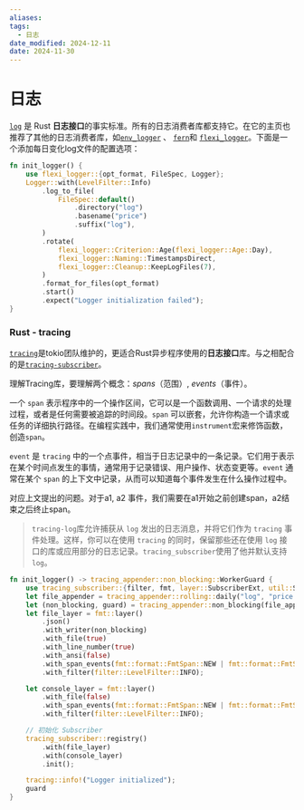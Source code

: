 ```yaml
---
aliases: 
tags:
  - 日志
date_modified: 2024-12-11
date: 2024-11-30
---
```


# 日志

[`log`](https://crates.io/crates/log) 是 Rust **日志接口**的事实标准。所有的日志消费者库都支持它。在它的主页也推荐了其他的日志消费者库，如[`env_logger`](https://docs.rs/env_logger/*/env_logger/) 、 [`fern`](https://docs.rs/fern/*/fern/)和 [`flexi_logger`](https://crates.io/crates/flexi_logger)。下面是一个添加每日变化log文件的配置选项：

```rust
fn init_logger() {
    use flexi_logger::{opt_format, FileSpec, Logger};
    Logger::with(LevelFilter::Info)
        .log_to_file(
            FileSpec::default()
                .directory("log")
                .basename("price")
                .suffix("log"),
        )
        .rotate(
            flexi_logger::Criterion::Age(flexi_logger::Age::Day),
            flexi_logger::Naming::TimestampsDirect,
            flexi_logger::Cleanup::KeepLogFiles(7),
        )
        .format_for_files(opt_format)
        .start()
        .expect("Logger initialization failed");
}
```

### Rust - tracing

[`tracing`](https://docs.rs/tracing/latest/tracing/)是tokio团队维护的，更适合Rust异步程序使用的**日志接口**库。与之相配合的是[`tracing-subscriber`](https://docs.rs/tracing-subscriber)。

理解Tracing库，要理解两个概念：_spans_（范围）, _events_（事件）。

一个 `span` 表示程序中的一个操作区间，它可以是一个函数调用、一个请求的处理过程，或者是任何需要被追踪的时间段。`span` 可以嵌套，允许你构造一个请求或任务的详细执行路径。在编程实践中，我们通常使用`instrument`宏来修饰函数，创造`span`。

`event` 是 `tracing` 中的一个点事件，相当于日志记录中的一条记录。它们用于表示在某个时间点发生的事情，通常用于记录错误、用户操作、状态变更等。`event` 通常在某个 `span` 的上下文中记录，从而可以知道每个事件发生在什么操作过程中。

对应上文提出的问题。对于a1, a2 事件，我们需要在a1开始之前创建span，a2结束之后终止span。

> `tracing-log`库允许捕获从 `log` 发出的日志消息，并将它们作为 `tracing` 事件处理。这样，你可以在使用 `tracing` 的同时，保留那些还在使用 `log` 接口的库或应用部分的日志记录。`tracing_subscriber`使用了他并默认支持`log`。

```rust
fn init_logger() -> tracing_appender::non_blocking::WorkerGuard {
    use tracing_subscriber::{filter, fmt, layer::SubscriberExt, util::SubscriberInitExt, Layer};
    let file_appender = tracing_appender::rolling::daily("log", "price.log");
    let (non_blocking, guard) = tracing_appender::non_blocking(file_appender);
    let file_layer = fmt::layer()
        .json()
        .with_writer(non_blocking)
        .with_file(true)
        .with_line_number(true)
        .with_ansi(false)
        .with_span_events(fmt::format::FmtSpan::NEW | fmt::format::FmtSpan::CLOSE)
        .with_filter(filter::LevelFilter::INFO);

    let console_layer = fmt::layer()
        .with_file(false)
        .with_span_events(fmt::format::FmtSpan::NEW | fmt::format::FmtSpan::CLOSE)
        .with_filter(filter::LevelFilter::INFO);

    // 初始化 Subscriber
    tracing_subscriber::registry()
        .with(file_layer)
        .with(console_layer)
        .init();

    tracing::info!("Logger initialized");
    guard
}
```

